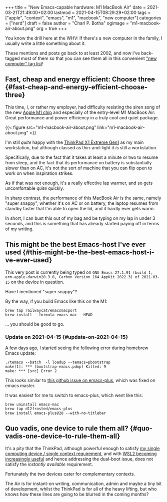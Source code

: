 +++
title = "New Emacs-capable hardware: M1 MacBook Air"
date = 2021-03-21T21:49:00+02:00
lastmod = 2021-04-15T08:29:29+02:00
tags = ["apple", "context", "emacs", "m1", "macbook", "new computer"]
categories = ["nerd"]
draft = false
author = "Charl P. Botha"
ogimage = "m1-macbook-air-about.png"
org = true
+++

You know the drill here at the WHV: If there's a new computer in the family, I
usually write a little something about it.

These mentions and posts go back to at least 2002, and now I've back-tagged
most of them so that you can see them all in this convenient ["new computer" tag
list](/tags/new-computer/)!


## Fast, cheap and energy efficient: Choose three {#fast-cheap-and-energy-efficient-choose-three}

This time, I, or rather my employer, had difficulty resisting the siren song of
the new [Apple M1 chip](https://en.wikipedia.org/wiki/Apple%5FM1) and especially of the entry-level M1 MacBook Air: Great
performance and power efficiency in a truly cool and quiet package.

{{< figure src="m1-macbook-air-about.png" link="m1-macbook-air-about.png" >}}

I'm still _quite_ happy with the [ThinkPad X1 Extreme Gen1](/2019/04/27/new-laptop-2019/) as my main
workstation, but although classed as thin-and-light it _is_ still a
workstation.

Specifically, due to the fact that it takes at least a minute or two to resume
from sleep, and the fact that its performance on battery is substantially
slower than on AC, it's not the sort of machine that you can flip open to work
on when inspiration strikes.

As if that was not enough, it's a really effective lap warmer, and so gets
uncomfortable _quite_ quickly.

In sharp contrast, the performance of this MacBook Air is the same, namely
"super snappy", whether it's on AC or on battery, the laptop resumes from
standby faster that I'm able to open the lid, and it hardly ever gets warm.

In short, I can bust this out of my bag and be typing on my lap in under 3
seconds, and this is something that has already started paying off in terms of
my writing.


## This might be the best Emacs-host I've ever used {#this-might-be-the-best-emacs-host-i-ve-ever-used}

This very post is currently being typed on `GNU Emacs 27.1.91 (build 1,
arm-apple-darwin20.3.0, Carbon Version 164 AppKit 2022.3) of 2021-03-15` on the
device in question.

Have I mentioned "super snappy"?

By the way, if you build Emacs like this on the M1:

```shell
brew tap railwaycat/emacsmacport
brew install --formula emacs-mac --HEAD
```

... you should be good to go.


### Update on 2021-04-15 {#update-on-2021-04-15}

A few days ago, I started seeing the following error during homebrew Emacs update:

```text
./temacs --batch  -l loadup --temacs=pbootstrap
make[1]: *** [bootstrap-emacs.pdmp] Killed: 9
make: *** [src] Error 2
```

This looks similar to [this github issue on emacs-plus](https://github.com/d12frosted/homebrew-emacs-plus/issues/292), which was fixed on emacs
master.

It was easiest for me to switch to emacs-plus, which went like this:

```shell
brew uninstall emacs-mac
brew tap d12frosted/emacs-plus
brew install emacs-plus@28 --with-no-titlebar
```


## Quo vadis, one device to rule them all? {#quo-vadis-one-device-to-rule-them-all}

It's a pity that the ThinkPad, although powerful enough to satisfy [my single
computing device / single context requirement](/2020/05/20/weekly-head-voices-195-pragmatic/#the-story-behind-this-story-one-context-to-rule-them-all), and with [WSL2 becoming
increasingly useful](/2020/09/16/weekly-head-voices-204-what-is-your-purpose/#wsl2-and-nativecomp-emacs-workflow-update) and hence addressing the dual-boot issue, does not satisfy
the _instantly available_ requirement.

Fortunately the two devices cater for complementary contexts.

The Air is for instant-on writing, communication, admin and maybe a tiny bit of
development, whilst the ThinkPad is for all of the heavy lifting, but who knows
how these lines are going to be blurred in the coming months?

